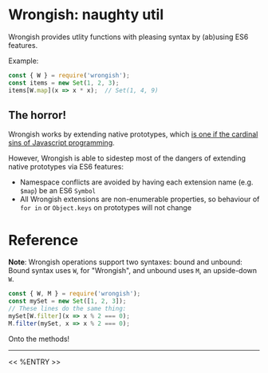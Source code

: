 
# Wrongish: naughty util

Wrongish provides utlity functions with pleasing syntax by (ab)using ES6 features.

Example:

```js
const { W } = require('wrongish');
const items = new Set(1, 2, 3);
items[W.map](x => x * x);  // Set(1, 4, 9)
```

## The horror!

Wrongish works by extending native prototypes, which [is one if the cardinal sins of Javascript programming](https://stackoverflow.com/questions/14034180/why-is-extending-native-objects-a-bad-practice).

However, Wrongish is able to sidestep most of the dangers of extending native prototypes via ES6 features:

- Namespace conflicts are avoided by having each extension name (e.g. `$map`) be an ES6 `Symbol`
- All Wrongish extensions are non-enumerable properties, so behaviour of `for in` or `Object.keys` on prototypes will not change

# Reference

**Note**: Wrongish operations support two syntaxes: bound and unbound: Bound syntax uses `W`, for "Wrongish", and unbound uses `M`, an upside-down `W`.

```js
const { W, M } = require('wrongish');
const mySet = new Set([1, 2, 3]);
// These lines do the same thing:
mySet[W.filter](x => x % 2 === 0);
M.filter(mySet, x => x % 2 === 0);
```

Onto the methods!

***

<< %ENTRY >>
